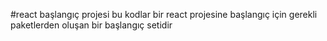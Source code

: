 #react başlangıç projesi
bu kodlar bir react projesine başlangıç için gerekli paketlerden oluşan bir başlangıç setidir